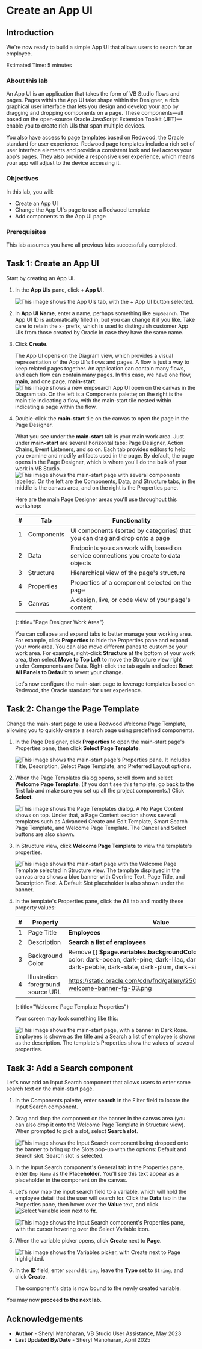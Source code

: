 # Create an App UI

## Introduction

We're now ready to build a simple App UI that allows users to search for an employee.

Estimated Time: 5 minutes

### About this lab

An App UI is an application that takes the form of VB Studio flows and pages. Pages within the App UI take shape within the Designer, a rich graphical user interface that lets you design and develop your app by dragging and dropping components on a page. These components—all based on the open-source Oracle JavaScript Extension Toolkit (JET)—enable you to create rich UIs that span multiple devices.

You also have access to page templates based on Redwood, the Oracle standard for user experience. Redwood page templates include a rich set of user interface elements and provide a consistent look and feel across your app's pages. They also provide a responsive user experience, which means your app will adjust to the device accessing it.

### Objectives

In this lab, you will:

* Create an App UI
* Change the App UI's page to use a Redwood template
* Add components to the App UI page

### Prerequisites

This lab assumes you have all previous labs successfully completed.

## Task 1: Create an App UI

Start by creating an App UI.

1. In the **App UIs** pane, click **+ App UI**.

    ![This image shows the App UIs tab, with the + App UI button selected.](images/create-app.png)

2. In **App UI Name**, enter a name, perhaps something like `EmpSearch`. The App UI ID is automatically filled in, but you can change it if you like. Take care to retain the `x-` prefix, which is used to distinguish customer App UIs from those created by Oracle in case they have the same name.

3. Click **Create**.

    The App UI opens on the Diagram view, which provides a visual representation of the App UI's flows and pages. A flow is just a way to keep related pages together. An application can contain many flows, and each flow can contain many pages. In this case, we have one flow, **main**, and one page, **main-start**:
    ![This image shows a new **empsearch** App UI open on the canvas in the Diagram tab. On the left is a Components palette; on the right is the  **main** tile indicating a flow, with the **main-start** tile nested within indicating a page within the flow.](images/newappui.png)

4. Double-click the **main-start** tile on the canvas to open the page in the Page Designer.

    What you see under the **main-start** tab is your main work area. Just under **main-start** are several horizontal tabs: Page Designer, Action Chains, Event Listeners, and so on. Each tab provides editors to help you examine and modify artifacts used in the page. By default, the page opens in the Page Designer, which is where you'll do the bulk of your work in VB Studio.
    ![This image shows the main-start page with several components labelled. On the left are the Components, Data, and Structure tabs, in the middle is the canvas area, and on the right is the Properties pane.](images/pagedesigner.png)

    Here are the main Page Designer areas you'll use throughout this workshop:

    | # | Tab | Functionality |
    | --- | ---- | --- |
    | 1 | Components | UI components (sorted by categories) that you can drag and drop onto a page|
    | 2 | Data | Endpoints you can work with, based on service connections you create to data objects |
    | 3 | Structure | Hierarchical view of the page's structure  |
    | 4 | Properties | Properties of a component selected on the page |
    | 5 | Canvas | A design, live, or code view of your page's content |
    {: title="Page Designer Work Area"}

    You can collapse and expand tabs to better manage your working area. For example, click **Properties** to hide the Properties pane and expand your work area. You can also move different panes to customize your work area. For example, right-click **Structure** at the bottom of your work area, then select **Move to Top Left** to move the Structure view right under Components and Data. Right-click the tab again and select **Reset All Panels to Default** to revert your change.

    Let's now configure the main-start page to leverage templates based on Redwood, the Oracle standard for user experience.

## Task 2: Change the Page Template

Change the main-start page to use a Redwood Welcome Page Template, allowing you to quickly create a search page using predefined components.

1. In the Page Designer, click **Properties** to open the main-start page's Properties pane, then click **Select Page Template**.

   ![This image shows the main-start page's Properties pane. It includes Title, Description, Select Page Template, and Preferred Layout options.](images/select-page-template.png)

2. When the Page Templates dialog opens, scroll down and select **Welcome Page Template**. (If you don't see this template, go back to the first lab and make sure you set up all the project components.) Click **Select**.

   ![This image shows the Page Templates dialog. A **No Page Content** shows on top. Under that, a **Page Content** section shows several templates such as Advanced Create and Edit Template, Smart Search Page Template, and Welcome Page Template. The Cancel and Select buttons are also shown.](images/page-templates.png)

3. In Structure view, click **Welcome Page Template** to view the template's properties.

   ![This image shows the main-start page with the Welcome Page Template selected in Structure view. The template displayed in the canvas area  shows a blue banner with Overline Text, Page Title, and Description Text. A Default Slot placeholder is also shown under the banner.](images/welcome-page-template.png)

4. In the template's Properties pane, click the **All** tab and modify these property values:

    | # | Property | Value |
    | --- | ---- | --- |
    | 1 | Page Title | **Employees**|
    | 2 | Description | **Search a list of employees** |
    | 3 | Background Color | Remove **[[ $page.variables.backgroundColor ]]** and select a color: dark-ocean, dark-pine, dark-lilac, dark-teal, dark-rose, dark-pebble, dark-slate, dark-plum, dark-sienna, auto  |
    | 4 | Illustration foreground source URL | https://static.oracle.com/cdn/fnd/gallery/2504.0.0/images/illust-welcome-banner-fg-03.png |
    {: title="Welcome Page Template Properties"}

    Your screen may look something like this:

   ![This image shows the main-start page, with a banner in Dark Rose.  **Employees** is shown as the title and a **Search a list of employee** is shown as the description. The template's Properties show the values of several properties. ](images/welcome-page-template-customized.png)

## Task 3: Add a Search component

Let's now add an Input Search component that allows users to enter some search text on the main-start page.

1. In the Components palette, enter **search** in the Filter field to locate the Input Search component.

2. Drag and drop the component on the banner in the canvas area (you can also drop it onto the Welcome Page Template in Structure view). When prompted to pick a slot, select **Search slot**.

   ![This image shows the Input Search component being dropped onto the banner to bring up the Slots pop-up with the options: **Default** and **Search slot**. **Search slot** is selected.](images/search-slot.png)

3. In the Input Search component's General tab in the Properties pane, enter  `Emp Name` as the **Placeholder**. You'll see this text appear as a placeholder in the component on the canvas.

4. Let's now map the input search field to a variable, which will hold the employee detail that the user will search for. Click the **Data** tab in the Properties pane, then hover over the **Value** text, and click ![Select Variable icon](images/icon-selectvariable.png) next to **fx**.

    ![This image shows the Input Search component's Properties pane, with the cursor hovering over the Select Variable icon.](images/component-properties-data.png)

5. When the variable picker opens, click **Create** next to **Page**.

    ![This image shows the Variables picker, with **Create** next to Page highlighted.](images/select-var.png)

6. In the **ID** field, enter `searchString`, leave the **Type** set to `String`, and click **Create**.

    The component's data is now bound to the newly created variable.

You may now **proceed to the next lab**.

## Acknowledgements

* **Author** - Sheryl Manoharan, VB Studio User Assistance, May 2023
* **Last Updated By/Date** - Sheryl Manoharan, April 2025
